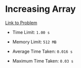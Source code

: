 # Increasing Array

[Link to Problem](https://cses.fi/problemset/task/1094)

- Time Limit: ```1.00 s```
- Memory Limit: ```512 MB```

- Average Time Taken: ```0.016 s```
- Maximum Time Taken: ```0.03 s```
